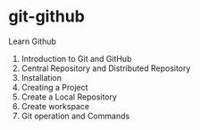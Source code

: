 # git-github

Learn Github 
1)	Introduction to Git and GitHub
2)	Central Repository and Distributed Repository
3)	Installation
4)	Creating a Project
5)	Create a Local Repository 
6)	Create workspace
7)	Git operation and Commands 

